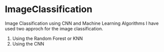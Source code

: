 # ImageClassification
Image Classification using CNN and Machine Learning Algorithms
I have used two approch for the image classification.
1. Using the Random Forest or KNN
2. Using the CNN

